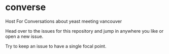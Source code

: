 # converse
Host For Conversations about yeast meeting vancouver


Head over to the issues for this repository and jump in anywhere you like or open a new issue.

Try to keep an issue to have a single focal point.
